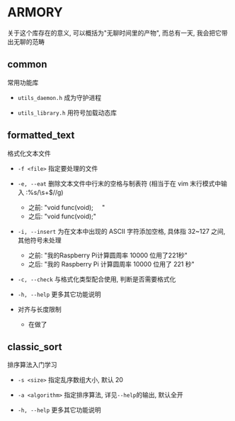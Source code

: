 
# ARMORY

关于这个库存在的意义, 可以概括为"无聊时间里的产物", 而总有一天, 我会把它带出无聊的范畴

## common
常用功能库

- `utils_daemon.h` 成为守护进程

- `utils_library.h` 用符号加载动态库

## formatted_text

格式化文本文件

- `-f <file>` 指定要处理的文件

- `-e, --eat` 删除文本文件中行末的空格与制表符 (相当于在 vim 末行模式中输入 :%s/\s\+$//g)
  - 之前: "void func(void); &nbsp; &nbsp; "
  - 之后: "void func(void);"

- `-i, --insert` 为在文本中出现的 ASCII 字符添加空格, 具体指 32~127 之间, 其他符号未处理
  - 之前: "我的Raspberry Pi计算圆周率 10000 位用了221秒"
  - 之后: "我的 Raspberry Pi 计算圆周率 10000 位用了 221 秒"

- `-c, --check` 与格式化类型配合使用, 判断是否需要格式化

- `-h, --help` 更多其它功能说明

- 对齐与长度限制
  - 在做了

## classic_sort

排序算法入门学习

- `-s <size>` 指定乱序数组大小, 默认 20

- `-a <algorithm>` 指定排序算法, 详见`--help`的输出, 默认全开

- `-h, --help` 更多其它功能说明

